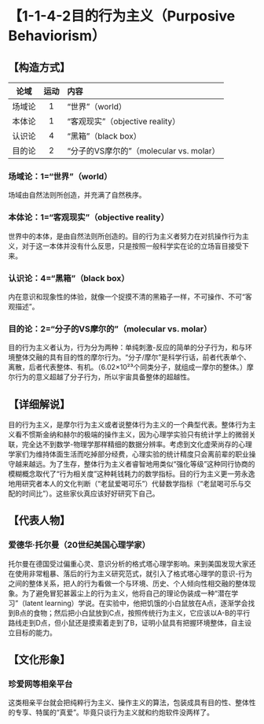 # 【1-1-4-2目的行为主义（Purposive Behaviorism）

## 【构造方式】
| 论域 | 运动           | 内容 |
|:----:|:----------------:|:-----|
| 场域论   |1 | “世界”（world）   |
| 本体论   |1 |  “客观现实”（objective reality）  |
| 认识论   |4 |  “黑箱”（black box）  |
| 目的论   |2 |  “分子的VS摩尔的”（molecular vs. molar）  |

### 场域论：1=“世界”（world）
场域由自然法则所创造，并充满了自然秩序。
### 本体论：1=“客观现实”（objective reality）
世界中的本体，是由自然法则所创造的。目的行为主义者努力在对抗操作行为主义，对于这一本体并没有什么反思，只是按照一般科学实在论的立场盲目接受下来。
### 认识论：4=“黑箱”（black box）
内在意识和现象性的体验，就像一个捉摸不清的黑箱子一样，不可操作、不可“客观描述”。
### 目的论：2=“分子的VS摩尔的”（molecular vs. molar）
目的行为主义者认为，行为分为两种：单纯刺激-反应的简单的分子行为，和与环境整体交融的具有目的性的摩尔行为。“分子/摩尔”是科学行话，前者代表单个、离散，后者代表整体、有机。（6.02×10²³个同类分子，就组成一摩尔的整体。）摩尔行为的意义超越了分子行为，所以宇宙具备整体的超越性。

## 【详细解说】
目的行为主义，是摩尔行为主义或者说整体行为主义的一个典型代表。整体行为主义看不惯斯金纳和赫尔的极端的操作主义，因为心理学实验只有统计学上的微弱关联，完全达不到数学-物理学那样精细的数据分辨率。考虑到文化虚荣尚存的心理学家们为维持体面生活而吃掉部分经费，心理实验的统计精度只会离前辈的职业操守越来越远。为了生存，整体行为主义者睿智地用类似“强化等级”这种同行协商的模糊概念取代了“行为相关度”这种耗钱耗力的数学指标。目的行为主义更一劳永逸地用研究者本人的文化判断（“老鼠爱喝可乐”）代替数学指标（“老鼠喝可乐与交配的时间比”）。这些家伙真应该好好研究下自己。
## 【代表人物】
### 爱德华·托尔曼（20世纪美国心理学家）
托尔曼在德国受过偏重心灵、意识分析的格式塔心理学影响。来到美国发现大家还在使用非常粗暴、落后的行为主义研究范式，就引入了格式塔心理学的意识-行为之间的整体关系，把人的行为看做一个与环境、历史、个人倾向性相交融的整体现象。为了避免冒犯甚嚣尘上的行为主义，他将自己的理论伪装成一种“潜在学习”（latent learning）学说。在实验中，他把饥饿的小白鼠放在A点，逐渐学会找到B点的食物；然后把小白鼠放到C点，按照传统行为主义，它应该以A-B的平行路线走到D点，但小鼠还是摸索着走到了B，证明小鼠具有把握环境整体，自主设立目标的能力。
## 【文化形象】
### 珍爱网等相亲平台
这类相亲平台就会把纯粹行为主义、操作主义的算法，包装成具有目的性、整体性的专享、特属的“真爱”。毕竟只谈行为主义就和约炮软件没两样了。

